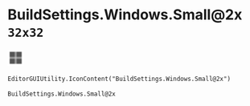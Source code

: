 # BuildSettings.Windows.Small@2x `32x32`
<img src="/img/BuildSettings.Windows.Small.png" width=32 height=32>

``` CSharp
EditorGUIUtility.IconContent("BuildSettings.Windows.Small@2x")
```
```
BuildSettings.Windows.Small@2x
```
